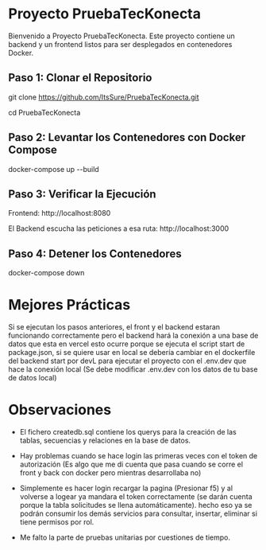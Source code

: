 # Proyecto PruebaTecKonecta

Bienvenido a Proyecto PruebaTecKonecta. Este proyecto contiene un backend y un frontend listos para ser desplegados en contenedores Docker.

## Paso 1: Clonar el Repositorio

git clone https://github.com/ItsSure/PruebaTecKonecta.git

cd PruebaTecKonecta

## Paso 2: Levantar los Contenedores con Docker Compose

docker-compose up --build

## Paso 3: Verificar la Ejecución

Frontend: http://localhost:8080

El Backend escucha las peticiones a esa ruta: http://localhost:3000

## Paso 4: Detener los Contenedores

docker-compose down

# Mejores Prácticas

Si se ejecutan los pasos anteriores, el front y el backend estaran funcionando correctamente pero el backend hará la conexión a una base de datos que esta en vercel esto ocurre porque se ejecuta el script start de package.json, si se quiere usar en local se debería cambiar en el dockerfile del backend start por devL para ejecutar el proyecto con el .env.dev que hace la conexión local (Se debe modificar .env.dev con los datos de tu base de datos local)

# Observaciones

- El fichero createdb.sql contiene los querys para la creación de las tablas, secuencias y relaciones en la base de datos.

- Hay problemas cuando se hace login las primeras veces con el token de autorización (Es algo que me di cuenta que pasa cuando se corre el front y back con docker pero mientras desarrollaba no)
- Simplemente es hacer login recargar la pagina (Presionar f5) y al volverse a logear ya mandara el token correctamente (se darán cuenta porque la tabla solicitudes se llena automáticamente). hecho eso ya se podrán consumir los demás servicios para consultar, insertar, eliminar si tiene permisos por rol.

- Me falto la parte de pruebas unitarias por cuestiones de tiempo.
